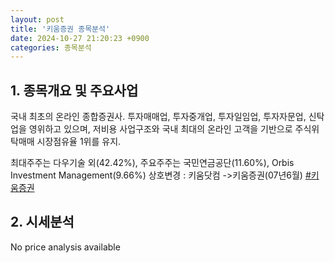 ```yaml
---
layout: post
title: '키움증권 종목분석'
date: 2024-10-27 21:20:23 +0900
categories: 종목분석
---
```


## 1. 종목개요 및 주요사업

국내 최초의 온라인 종합증권사. 투자매매업, 투자중개업, 투자일임업, 투자자문업, 신탁업을 영위하고 있으며, 저비용 사업구조와 국내 최대의 온라인 고객을 기반으로 주식위탁매매 시장점유율 1위를 유지. 

최대주주는 다우기술 외(42.42%), 주요주주는 국민연금공단(11.60%), Orbis Investment Management(9.66%) 상호변경 : 키움닷컴 ->키움증권(07년6월)
[#키움증권](#)

## 2. 시세분석

No price analysis available
